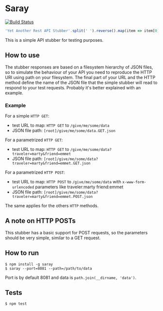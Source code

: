 # Saray

[![Build Status](https://travis-ci.org/contactlab/saray.svg)](https://travis-ci.org/contactlab/saray)

```javascript
'Yet Another Rest API Stubber'.split(' ').reverse().map(item => item[0].toLowerCase()).join('')
```

This is a simple API stubber for testing purposes.

## How to use

The stubber responses are based on a filesystem hierarchy of JSON files, so to
simulate the behaviour of your API you need to reproduce the HTTP URI using path
on your filesystem. The final part of your URL and the HTTP method define the
name of the JSON file that the simple stubber will read to respond to your test
requests.
Probably it's better explained with an example.

### Example

For a simple `HTTP GET`:

- test URL to map: `HTTP GET` to  `/give/me/some/data`
- JSON file path: `[root]/give/me/some/data.GET.json`

For a parametrized `HTTP GET`:

- test URL to map: `HTTP GET` to  `/give/me/some/data?traveler=marty&friend=emmet`
- JSON file path: `[root]/give/me/some/data?traveler=marty&friend=emmet.GET.json`

For a parametrized `HTTP POST`:

- test URL to map: `HTTP POST` to  `/give/me/some/data` with `x-www-form-urlencoded` parameters like
  traveler:marty
  friend:emmet
- JSON file path: `[root]/give/me/some/data?traveler=marty&friend=emmet.POST.json`

The same applies for the others `HTTP` methods.

## A note on HTTP POSTs

This stubber has a basic support for POST requests, so the parameters should be
very simple, similar to a GET request.

## How to run
    $ npm install -g saray
    $ saray --port=8081 --path=/path/to/data

Port is by default 8081 and data is `path.join(__dirname, 'data')`.

## Tests

    $ npm test
